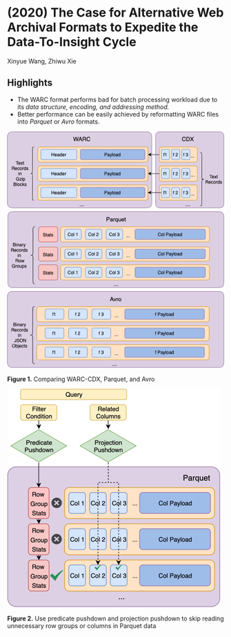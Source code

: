 # (2020) The Case for Alternative Web Archival Formats to Expedite the Data-To-Insight Cycle

Xinyue Wang, Zhiwu Xie

## Highlights

+ The WARC format performs bad for batch processing workload due to its *data structure, encoding, and addressing method.*
+ Better performance can be easily achieved by reformatting WARC files into *Parquet* or *Avro* formats.

![image-20231128121201369](./literature_review.assets/image-20231128121201369.png)

**Figure 1.** Comparing WARC-CDX, Parquet, and Avro

<img src="./literature_review.assets/image-20231128121206975.png" alt="image-20231128121206975" style="zoom:50%;" />

**Figure 2.** Use predicate pushdown and projection pushdown to skip reading unnecessary row groups or columns in Parquet data
